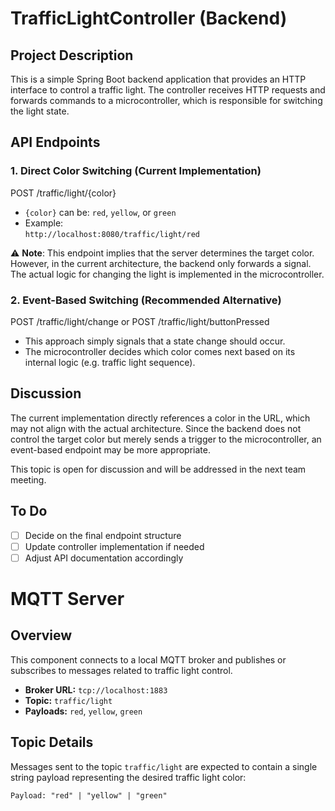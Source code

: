 # TrafficLightController (Backend)

## Project Description

This is a simple Spring Boot backend application that provides an HTTP interface to control a traffic light. The controller receives HTTP requests and forwards commands to a microcontroller, which is responsible for switching the light state.

## API Endpoints

### 1. Direct Color Switching (Current Implementation)

POST /traffic/light/{color}

- `{color}` can be: `red`, `yellow`, or `green`
- Example:  
  `http://localhost:8080/traffic/light/red`

⚠️ **Note**: This endpoint implies that the server determines the target color. However, in the current architecture, the backend only forwards a signal. The actual logic for changing the light is implemented in the microcontroller.



### 2. Event-Based Switching (Recommended Alternative)

POST /traffic/light/change
or
POST /traffic/light/buttonPressed

- This approach simply signals that a state change should occur.
- The microcontroller decides which color comes next based on its internal logic (e.g. traffic light sequence).

## Discussion

The current implementation directly references a color in the URL, which may not align with the actual architecture. Since the backend does not control the target color but merely sends a trigger to the microcontroller, an event-based endpoint may be more appropriate.

This topic is open for discussion and will be addressed in the next team meeting.

## To Do

- [ ] Decide on the final endpoint structure
- [ ] Update controller implementation if needed
- [ ] Adjust API documentation accordingly

# MQTT Server

## Overview

This component connects to a local MQTT broker and publishes or subscribes to messages related to traffic light control.

- **Broker URL:** `tcp://localhost:1883`
- **Topic:** `traffic/light`
- **Payloads:** `red`, `yellow`, `green`

## Topic Details

Messages sent to the topic `traffic/light` are expected to contain a single string payload representing the desired traffic light color:

```plaintext
Payload: "red" | "yellow" | "green"
